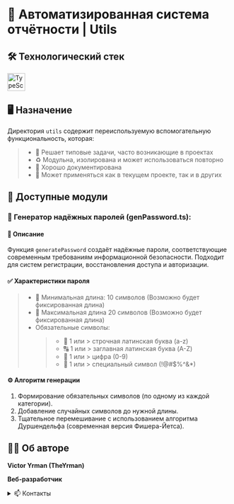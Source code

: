 # 🧩 Автоматизированная система отчётности | Utils

## 🛠️ Технологический стек

<div align="left">
  <img src="https://cdn.jsdelivr.net/gh/devicons/devicon/icons/typescript/typescript-original.svg" height="40" width="40" alt="TypeScript" title="TypeScript"/>
</div>

## 🖥 Назначение

Директория `utils` содержит переиспользуемую вспомогательную функциональность, которая:

> - 🔁 Решает типовые задачи, часто возникающие в проектах
> - ♻️ Модульна, изолирована и может использоваться повторно
> - 📜 Хорошо документирована
> - 💼 Может применяться как в текущем проекте, так и в других

## 🧰 Доступные модули

### 🔐 Генератор надёжных паролей (genPassword.ts):

#### 📄 Описание

Функция `generatePassword` создаёт надёжные пароли, соответствующие современным требованиям информационной безопасности. Подходит для систем регистрации, восстановления доступа и авторизации.

#### ✅ Характеристики пароля

> - 🔢 Минимальная длина: 10 символов (Возможно будет фиксированная длина)
> - 🔢 Максимальная длина 20 символов (Возможно будет фиксированная длина)
> - Обязательные символы:
>   > - 🔡 1 или > строчная латинская буква (a-z)
>   > - 🔠 1 или > заглавная латинская буква (A-Z)
>   > - 🔢 1 или > цифра (0-9)
>   > - 🔣 1 или > специальный символ (!@#$%^&\*)

#### ⚙️ Алгоритм генерации

1. Формирование обязательных символов (по одному из каждой категории).
2. Добавление случайных символов до нужной длины.
3. Тщательное перемешивание с использованием алгоритма Дуршендельфа (современная версия Фишера-Йетса).

## 👨‍💻 Об авторе

**Victor Yrman (TheYrman)**

**Веб-разработчик**

<details>
  <summary>📫 Контакты</summary>

<img src="https://upload.wikimedia.org/wikipedia/commons/8/82/Telegram_logo.svg" width="16" alt="Telegram"/> [Telegram](https://t.me/theyrman_development)
<img src="https://upload.wikimedia.org/wikipedia/commons/c/ca/LinkedIn_logo_initials.png" width="16" alt="LinkedIn"/> [LinkedIn](https://www.linkedin.com/in/vitya-yrman-a83508264/)
📍 Брест, Беларусь

</details>
